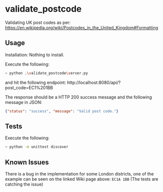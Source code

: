 # validate_postcode

Validating UK post codes as per: https://en.wikipedia.org/wiki/Postcodes_in_the_United_Kingdom#Formatting

## Usage

Installation: Nothing to install.

Execute the following:

```bash
~ python .\validate_postcode\server.py
```

and hit the following endpoint: http://localhost:8080/api/?post_code=EC1%201BB

The response should be a HTTP 200 success message and the following message in JSON:

```json
{"status": "success", "message": "Valid post code."}
```

## Tests

Execute the following:

```bash
~ python -m unittest discover
```

## Known Issues

There is a bug in the implementation for some London districts, one of the example can be seen on the linked Wiki page above: `EC1A 1BB` (The tests are catching the issue)